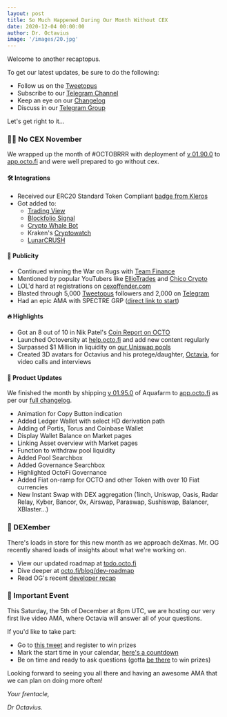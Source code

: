 ```yaml
---
layout: post
title: So Much Happened During Our Month Without CEX
date: 2020-12-04 00:00:00
author: Dr. Octavius
image: '/images/20.jpg'
---
```


Welcome to another recaptopus. 

To get our latest updates, be sure to do the following:

- Follow us on the [Tweetopus](https://twitter.com/octofinance)
- Subscribe to our [Telegram Channel](https://t.me/OctoFiNews)
- Keep an eye on our [Changelog](https://log.octo.fi)
- Discuss in our [Telegram Group](https:.//t.me/OctoFiCommunity)

Let's get right to it...

### 🙅‍♀️ No CEX November

We wrapped up the month of \#OCTOBRRR with deployment of [v 01.90.0](https://docs.octo.fi/docs/changelog/#01900-october-31-2020) to [app.octo.fi](https://app.octo.fi) and were well prepared to go without cex.

#### 🛠️ Integrations

- Received our ERC20 Standard Token Compliant [badge from Kleros](https://t.me/OctoFiNews/178)
- Got added to: 
	- [Trading View](https://www.tradingview.com/symbols/OCTOUSDC) 
	- [Blockfolio Signal](https://blockfolio.com/coin/OCTO)
	- [Crypto Whale Bot](https://t.me/cryptowhalebot)
	- Kraken's [Cryptowatch](https://cryptowat.ch/charts/UNISWAP-V2:OCTO-USDC)
	- [LunarCRUSH](http://lunarcrush.com/coins/octo/octofi)

#### 📣 Publicity

- Continued winning the War on Rugs with [Team Finance](https://team.finance)
- Mentioned by popular YouTubers like [EllioTrades](https://youtu.be/LECTO5uZ_PE?t=554) and [Chico Crypto](https://youtu.be/0R9Qb0fX0rI?t=698)
- LOL'd hard at registrations on [cexoffender.com](https://cexoffender.com)
- Blasted through 5,000 [Tweetopus](https://twitter.com/octofinance) followers and 2,000 on [Telegram](https://t.me/OctoFiCommunity)
- Had an epic AMA with SPECTRE GRP ([direct link to start](http://t.me/SPECTRE_GRP/194878))

#### 🔥 Highlights

- Got an 8 out of 10 in Nik Patel's [Coin Report on OCTO](https://www.altcointradershandbook.com/coin-report-octofi/)
- Launched Octoversity at [help.octo.fi](https://help.octo.fi) and add new content regularly
- Surpassed $1 Million in liquidity on [our Uniswap pools](https://uni.octo.fi)
- Created 3D avatars for Octavius and his protege/daughter, [Octavia](http://twitter.com/octofinance/status/1333730722914340867), for video calls and interviews

#### 🚀 Product Updates

We finished the month by shipping  [v  01.95.0](https://docs.octo.fi/docs/changelog/#01950-november-29-2020) of Aquafarm to [app.octo.fi](https://app.octo.fi) as per our [full changelog](https://log.octo.fi).

- Animation for Copy Button indication
- Added Ledger Wallet with select HD derivation path
- Adding of Portis, Torus and Coinbase Wallet
- Display Wallet Balance on Market pages
- Linking Asset overview with Market pages
- Function to withdraw pool liquidity
- Added Pool Searchbox
- Added Governance Searchbox
- Highlighted OctoFi Governance
- Added Fiat on-ramp for OCTO and other Token with over 10 Fiat currencies
- New Instant Swap with DEX aggregation (1inch, Uniswap, Oasis, Radar Relay, Kyber, Bancor, 0x, Airswap, Paraswap, Sushiswap, Balancer, XBlaster…)

### 🎄 DEXember

There's loads in store for this new month as we approach deXmas. Mr. OG recently shared loads of insights about what we're working on.

- View our updated roadmap at [todo.octo.fi](https://todo.octo.fi)
- Dive deeper at [octo.fi/blog/dev-roadmap](/blog/dev-roadmap)
- Read OG's recent [developer recap](/blog/dev-recap-nov) 

### 🎉 Important Event

This Saturday, the 5th of December at 8pm UTC, we are hosting our very first live video AMA, where Octavia will answer all of your questions.

If you'd like to take part: 

- Go to [this tweet](http://twitter.com/octofinance/status/1333730722914340867) and register to win prizes
- Mark the start time in your calendar, [here's a countdown](https://coinmarketcap.com/headlines/events/dexember-live-video-ama-octofi/)
- Be on time and ready to ask questions (gotta [be there](https://t.me/OctoFiCommunity) to win prizes)

Looking forward to seeing you all there and having an awesome AMA that we can plan on doing more often!

*Your frentacle,* 

*Dr Octavius.*
